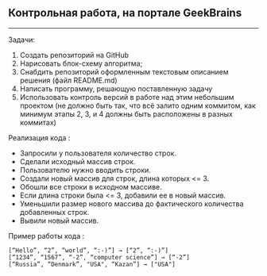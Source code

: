 ## Контрольная работа, на портале GeekBrains
---

Задачи:
1. Создать репозиторий на GitHub
2. Нарисовать блок-схему алгоритма;
3. Снабдить репозиторий оформленным текстовым описанием решения (файл README.md)
4. Написать программу, решающую поставленную задачу
5. Использовать контроль версий в работе над этим небольшим проектом (не должно быть так, что всё залито одним коммитом, как минимум этапы 2, 3, и 4 должны быть расположены в разных коммитах)

Реализация кода :
- Запросили у пользователя количество строк.
- Сделали исходный массив строк.
- Пользователю нужно вводить строки.
- Создали новый массив для строк, длина которых <= 3.
- Обошли все строки в исходном массиве.
- Если длина строки была <= 3, добавили ее в новый массив.
- Уменьшили размер нового массива до фактического количества добавленных строк.
- Вывили новый массив.

Пример работы кода :
```
[“Hello”, “2”, “world”, “:-)”] → [“2”, “:-)”]
[“1234”, “1567”, “-2”, “computer science”] → [“-2”]
[“Russia”, “Denmark”, "USA", “Kazan”] → ["USA"]
```